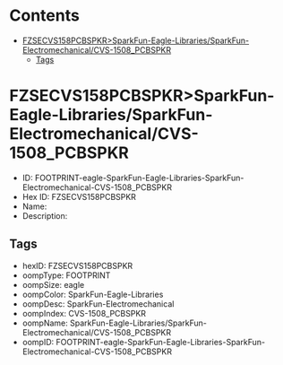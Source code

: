 



Contents
========

* [FZSECVS158PCBSPKR>SparkFun-Eagle-Libraries/SparkFun-Electromechanical/CVS-1508_PCBSPKR](#fzsecvs158pcbspkrsparkfun-eagle-librariessparkfun-electromechanicalcvs-1508_pcbspkr)
	* [Tags](#tags)

# FZSECVS158PCBSPKR>SparkFun-Eagle-Libraries/SparkFun-Electromechanical/CVS-1508_PCBSPKR

- ID: FOOTPRINT-eagle-SparkFun-Eagle-Libraries-SparkFun-Electromechanical-CVS-1508_PCBSPKR
- Hex ID: FZSECVS158PCBSPKR
- Name: 
- Description: 

## Tags

- hexID: FZSECVS158PCBSPKR
- oompType: FOOTPRINT
- oompSize: eagle
- oompColor: SparkFun-Eagle-Libraries
- oompDesc: SparkFun-Electromechanical
- oompIndex: CVS-1508_PCBSPKR
- oompName: SparkFun-Eagle-Libraries/SparkFun-Electromechanical/CVS-1508_PCBSPKR
- oompID: FOOTPRINT-eagle-SparkFun-Eagle-Libraries-SparkFun-Electromechanical-CVS-1508_PCBSPKR
